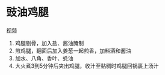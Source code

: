 # 豉油鸡腿

[视频](https://www.bilibili.com/video/BV1h7411Z7eM)

1. 鸡腿剔骨，加入盐、酱油腌制
2. 煎鸡腿，翻面后加入姜葱一起煎香，加料酒和酱油
3. 加水、八角、香叶、蚝油
4. 大火煮3到5分钟后夹出鸡腿，收汁至黏稠时鸡腿回锅裹上汤汁
